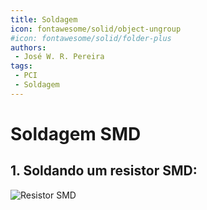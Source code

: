 ```yaml
---
title: Soldagem
icon: fontawesome/solid/object-ungroup
#icon: fontawesome/solid/folder-plus
authors:
 - José W. R. Pereira
tags:
 - PCI
 - Soldagem
---
```




# Soldagem SMD

## 1. Soldando um resistor SMD: 

![Resistor SMD](./soldagem/1-resistor_1.gif)

	